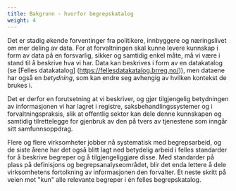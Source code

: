 ```yaml
---
title: Bakgrunn - hvorfor begrepskatalog
weight: 4
---
```


Det er stadig økende forventinger fra politikere, innbyggere og næringslivet om mer deling av data. For at forvaltningen skal kunne levere kunnskap i form av data på en forsvarlig, sikker og samtidig enkel måte, må vi være i stand til å beskrive hva vi har. Data kan beskrives i form av en datakatalog (se [Felles datakatalog] (https://fellesdatakatalog.brreg.no/)), men dataene har også en *betydning*, som kan endre seg avhengig av hvilken kontekst de brukes i.

Det er derfor en forutsetning at vi beskriver, og gjør tilgjengelig betydningen av informasjonen vi har lagret i registre, saksbehandlingssystemer og i forvaltningspraksis, slik at offentlig sektor kan dele denne kunnskapen og samtidig tilrettelegge for gjenbruk av den på tvers av tjenestene som inngår sitt samfunnsoppdrag.    

Flere og flere virksomheter jobber nå systematisk med begrepsarbeid, og de siste årene har det også blitt lagt ned betydelig arbeid i felles standarder for å beskrive begreper og å tilgjengeliggjøre disse. Med standarder på plass på definisjons og begrepsanalyseområdet, blir det enda lettere å dele virksomhetens fortolkning av informasjonen den forvalter. Et neste skritt på veien mot "kun" alle relevante begreper i én felles begrepskatalog.
